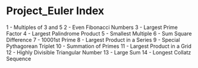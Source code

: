 # Project_Euler Index


1 - Multiples of 3 and 5
2 - Even Fibonacci Numbers
3 - Largest Prime Factor
4 - Largest Palindrome Product
5 - Smallest Multiple
6 - Sum Square Difference
7 - 10001st Prime
8 - Largest Product in a Series
9 - Special Pythagorean Triplet
10 - Summation of Primes
11 - Largest Product in a Grid
12 - Highly Divisible Triangular Number
13 - Large Sum
14 - Longest Collatz Sequence